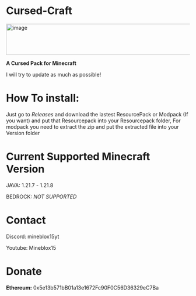 # Cursed-Craft
<img width="505" height="85" alt="image" src="https://github.com/user-attachments/assets/97597ba4-9bae-4613-b4f0-3ef4b0316b5f" />

**A Cursed Pack for Minecraft**

I will try to update as much as possible!

# How To install:

Just go to *Releases* and download the lastest ResourcePack or Modpack (If you want) and put that Resourcepack into your Resourcepack folder, For modpack you need to extract the zip and put the extracted file into your Version folder

# Current Supported Minecraft Version

JAVA: 1.21.7 - 1.21.8

BEDROCK: *NOT SUPPORTED*

# Contact

Discord: mineblox15yt

Youtube: Mineblox15

# Donate

**Ethereum:** 0x5e13b571bB01a13e1672Fc90F0C56D36329eC7Ba
